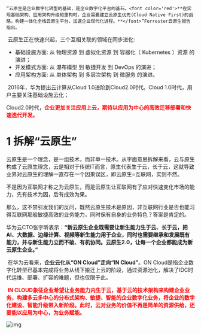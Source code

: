 	“云原生是企业数字化转型的基础，是企业数字化平台的基石。<font color='red'>**在实现基础架构、应用架构升级和重构时，企业需要建立云原生优先(Cloud Native First)的战略，构建一体化全栈云原生平台，加速企业现代化进程。**</font>”Forrester云原生报告指出。

​	云原生正在快速兴起，三个互相关联的领域在同步进化:

- 基础设施方面: 从 物理资源 到 虚拟化资源 到 容器化（ Kubernetes ）资源 的演进；
- 开发模式方面: 从 瀑布模型 到 敏捷开发 到 DevOps 的演进；
- 应用架构方面: 从 单体架构 到 多层次架构 到 微服务 的演进。



​	2016年，华为提出云计算从Cloud 1.0进阶到Cloud2.0时代。Cloud 1.0时代，用户主要关注基础设施云化；

Cloud2.0时代，<font color='red'>**企业更加关注应用上云，期待以应用为中心的高效迁移部署和快速迭代开发。**</font>



# 1 拆解“云原生”

​	云原生是一个理念，是一组技术，而非单一技术。从字面意思拆解来看，云与原生构成了云原生理念，云是相对于传统IT而言，原生代表生于云，长于云，这就导致业界对云原生的理解一直存在一个因果误区，即云原生=互联网，实则不然。

​	不是因为互联网才称之为云原生，而是云原生让互联网有了应对快速变化市场的能力，先有技术为因，后有成效为果。

​	那么，这不禁引发我们的反问，既然云原生技术是原因，非互联网行业是否也能习得互联网那般敏捷高效的业务能力，同时保有自身的业务特色？答案是肯定的。

​	华为云CTO张宇昕表示：**“新云原生企业既需要让新生能力生于云、长于云，把AI、大数据、边缘计算、视频等新生能力用于企业，同时也需要继承和发展既有能力，并与新生能力立而不破、有机协同。云原生2.0，让每一个企业都能成为新云原生企业。”**



​	在华为云看来，**企业云化从“ON Cloud”走向“IN Cloud”**。ON Cloud是指企业数字化转型已基本完成将业务从线下搬迁上云的阶段，通过资源池化，解决了IDC时代运维、部署、扩容的难题，但也仅限于此。

​	<font color='red'>**IN CLOUD象征企业希望让业务能力内生于云，基于云的技术架构来构建企业业务，构建多云多中心的分布式架构、敏捷、智能的企业数字化业务，将企业的数字化建设、智能升级带入新阶段。此时，云对业务的价值不再是简单的资源供给，还要能以应用为中心，为业务赋能。**</font>



![img](https://mmbiz.qpic.cn/mmbiz_png/Pn4Sm0RsAuj1D79iaHficOJjf87TWHicWrRiaFZ0qcdTRM2gQs2plLwCAiaHoicPnb2jBg3ROPEZtrk6BZavnEDf27Zw/640?wx_fmt=png&tp=webp&wxfrom=5&wx_lazy=1&wx_co=1)



